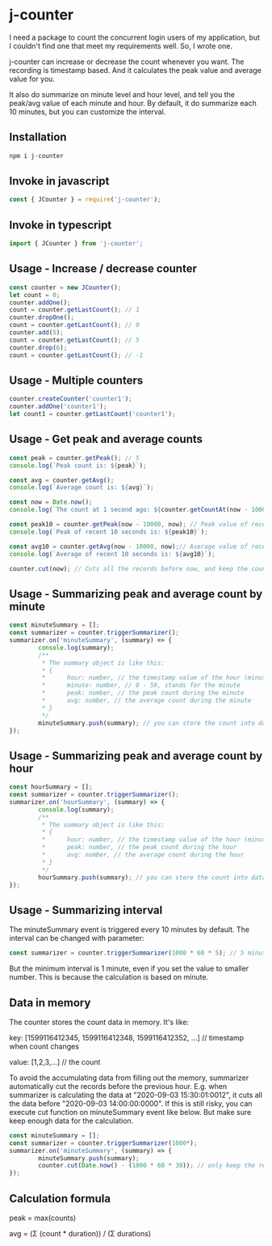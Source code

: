 # j-counter
I need a package to count the concurrent login users of my application, but I couldn't find one that meet my requirements well. So, I wrote one.

j-counter can increase or decrease the count whenever you want. The recording is timestamp based. And it calculates the peak value and average value for you. 

It also do summarize on minute level and hour level, and tell you the peak/avg value of each minute and hour. By default, it do summarize each 10 minutes, but you can customize the interval.

## Installation
```Javascript
npm i j-counter
```
## Invoke in javascript
```Javascript
const { JCounter } = require('j-counter');
```
## Invoke in typescript
```Javascript
import { JCounter } from 'j-counter';
```
## Usage - Increase / decrease counter
```Javascript
const counter = new JCounter();
let count = 0;
counter.addOne();
count = counter.getLastCount(); // 1
counter.dropOne();
count = counter.getLastCount(); // 0
counter.add(5);
count = counter.getLastCount(); // 5
counter.drop(6);
count = counter.getLastCount(); // -1
```
## Usage - Multiple counters
```Javascript
counter.createCounter('counter1');
counter.addOne('counter1');
let count1 = counter.getLastCount('counter1');
```
## Usage - Get peak and average counts
```Javascript
const peak = counter.getPeak(); // 5
console.log(`Peak count is: ${peak}`);

const avg = counter.getAvg();
console.log(`Average count is: ${avg}`);

const now = Date.now();
console.log(`The count at 1 second ago: ${counter.getCountAt(now - 1000)}`);

const peak10 = counter.getPeak(now - 10000, now); // Peak value of recent 10 seconds
console.log(`Peak of recent 10 seconds is: ${peak10}`);

const avg10 = counter.getAvg(now - 10000, now);// Average value of recent 10 seconds
console.log(`Average of recent 10 seconds is: ${avg10}`);

counter.cut(now); // Cuts all the records before now, and keep the count at now.
```
## Usage - Summarizing peak and average count by minute
```Javascript
const minuteSummary = [];
const summarizer = counter.triggerSummarizer();
summarizer.on('minuteSummary', (summary) => {
        console.log(summary);
        /**
         * The summary object is like this: 
         * {
         *      hour: number, // the timestamp value of the hour (minute, second and millisecond are 0)
         *      minute: number, // 0 - 59, stands for the minute
         *      peak: number, // the peak count during the minute
         *      avg: number, // the average count during the minute
         * }
         */
        minuteSummary.push(summary); // you can store the count into database if need.
});
```
## Usage - Summarizing peak and average count by hour
```Javascript
const hourSummary = [];
const summarizer = counter.triggerSummarizer();
summarizer.on('hourSummary', (summary) => {
        console.log(summary);
        /**
         * The summary object is like this: 
         * {
         *      hour: number, // the timestamp value of the hour (minute, second and millisecond are 0)
         *      peak: number, // the peak count during the hour
         *      avg: number, // the average count during the hour
         * }
         */
        hourSummary.push(summary); // you can store the count into database if need.
});
```
## Usage - Summarizing interval
The minuteSummary event is triggered every 10 minutes by default. The interval can be changed with parameter:
```Javascript
const summarizer = counter.triggerSummarizer(1000 * 60 * 5); // 5 minutes
```
But the minimum interval is 1 minute, even if you set the value to smaller number. This is because the calculation is based on minute.
## Data in memory
The counter stores the count data in memory. It's like: 

key: [1599116412345, 1599116412348, 1599116412352, ...] // timestamp when count changes

value: [1,2,3,...] // the count

To avoid the accumulating data from filling out the memory, summarizer automatically cut the records before the previous hour. 
E.g. when summarizer is calculating the data at "2020-09-03 15:30:01:0012", it cuts all the data before "2020-09-03 14:00:00:0000".
If this is still risky, you can execute cut function on minuteSummary event like below. But make sure keep enough data for the calculation.

```Javascript
const minuteSummary = [];
const summarizer = counter.triggerSummarizer(1000*);
summarizer.on('minuteSummary', (summary) => {
        minuteSummary.push(summary);
        counter.cut(Date.now() - (1000 * 60 * 30)); // only keep the records of recent 30 minutes.
});
```
## Calculation formula
peak = max(counts)

avg = (Σ (count * duration)) / (Σ durations)
